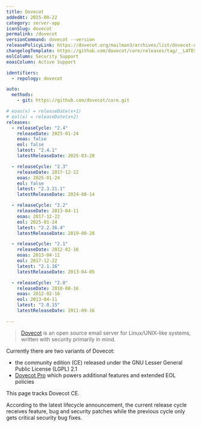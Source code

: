 ```yaml
---
title: Dovecot
addedAt: 2025-08-22
category: server-app
iconSlug: dovecot
permalink: /dovecot
versionCommand: dovecot --version
releasePolicyLink: https://dovecot.org/mailman3/archives/list/dovecot-news@dovecot.org/thread/3P45L76DOC3NKUNSSPIXQNKINGOCYH5K/
changelogTemplate: https://github.com/dovecot/core/releases/tag/__LATEST__
eolColumn: Security Support
eoasColumn: Active Support

identifiers:
  - repology: dovecot

auto:
  methods:
    - git: https://github.com/dovecot/core.git

# eoas(x) = releaseDate(x+1)
# eol(x) = releaseDate(x+2)
releases:
  - releaseCycle: "2.4"
    releaseDate: 2025-01-24
    eoas: false
    eol: false
    latest: "2.4.1"
    latestReleaseDate: 2025-03-28

  - releaseCycle: "2.3"
    releaseDate: 2017-12-22
    eoas: 2025-01-24
    eol: false
    latest: "2.3.21.1"
    latestReleaseDate: 2024-08-14

  - releaseCycle: "2.2"
    releaseDate: 2013-04-11
    eoas: 2017-12-22
    eol: 2025-01-24
    latest: "2.2.36.4"
    latestReleaseDate: 2019-08-28

  - releaseCycle: "2.1"
    releaseDate: 2012-02-16
    eoas: 2013-04-11
    eol: 2017-12-22
    latest: "2.1.16"
    latestReleaseDate: 2013-04-05

  - releaseCycle: "2.0"
    releaseDate: 2010-08-16
    eoas: 2012-02-16
    eol: 2013-04-11
    latest: "2.0.15"
    latestReleaseDate: 2011-09-16

---
```


> [Dovecot](https://dovecot.org/) is an open source email server for Linux/UNIX-like systems,
> written with security primarily in mind.

Currently there are two variants of Dovecot:

- the community edition (CE) released under the GNU Lesser General Public License (LGPL) 2.1
- [Dovecot Pro](https://www.dovecotpro.com/) which powers additional features and extended EOL policies

This page tracks Dovecot CE.

According to the latest lifecycle announcement, the current release cycle receives feature, bug and
security patches while the previous cycle only gets critical security bug fixes.
